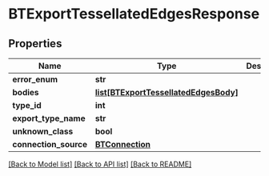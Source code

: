 # BTExportTessellatedEdgesResponse

## Properties
Name | Type | Description | Notes
------------ | ------------- | ------------- | -------------
**error_enum** | **str** |  | [optional] 
**bodies** | [**list[BTExportTessellatedEdgesBody]**](BTExportTessellatedEdgesBody.md) |  | [optional] 
**type_id** | **int** |  | [optional] 
**export_type_name** | **str** |  | [optional] 
**unknown_class** | **bool** |  | [optional] 
**connection_source** | [**BTConnection**](BTConnection.md) |  | [optional] 

[[Back to Model list]](../README.md#documentation-for-models) [[Back to API list]](../README.md#documentation-for-api-endpoints) [[Back to README]](../README.md)


